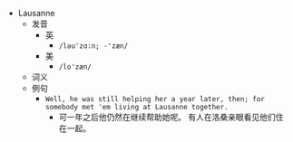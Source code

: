 - Lausanne
  - 发音
    - 英
      - `/ləu'zɑ:n; -'zæn/`
    - 美
      - `/lo'zæn/`
  - 词义
  - 例句
    - `Well, he was still helping her a year later, then; for somebody met 'em living at Lausanne together.`
      - 可一年之后他仍然在继续帮助她呢。 有人在洛桑亲眼看见他们住在一起。

